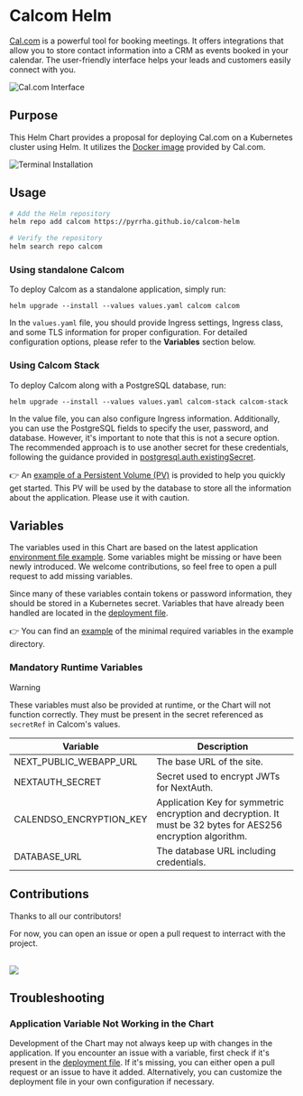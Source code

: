 # Calcom Helm

[Cal.com](https://cal.com/fr) is a powerful tool for booking meetings. It offers integrations that allow you to store contact information into a CRM as events booked in your calendar. The user-friendly interface helps your leads and customers easily connect with you.

![Cal.com Interface](.attachments/calcom.png)

## Purpose

This Helm Chart provides a proposal for deploying Cal.com on a Kubernetes cluster using Helm. It utilizes the [Docker image](https://github.com/calcom/docker) provided by Cal.com.

![Terminal Installation](.attachments/term_install.png)

## Usage

```sh
# Add the Helm repository
helm repo add calcom https://pyrrha.github.io/calcom-helm

# Verify the repository
helm search repo calcom
```

### Using standalone Calcom

To deploy Calcom as a standalone application, simply run:

```
helm upgrade --install --values values.yaml calcom calcom
```

In the `values.yaml` file, you should provide Ingress settings, Ingress class, and some TLS information for proper configuration. For detailed configuration options, please refer to the **Variables** section below.

### Using Calcom Stack

To deploy Calcom along with a PostgreSQL database, run:

```
helm upgrade --install --values values.yaml calcom-stack calcom-stack
```

In the value file, you can also configure Ingress information. Additionally, you can use the PostgreSQL fields to specify the user, password, and database. However, it's important to note that this is not a secure option. The recommended approach is to use another secret for these credentials, following the guidance provided in [postgresql.auth.existingSecret](https://github.com/bitnami/charts/blob/main/bitnami/postgresql/values.yaml).

👉 An [example of a Persistent Volume (PV)](https://github.com/Pyrrha/calcom-helm/blob/main/examples/pv.yaml) is provided to help you quickly get started. This PV will be used by the database to store all the information about the application. Please use it with caution.

## Variables

The variables used in this Chart are based on the latest application [environment file example](https://github.com/calcom/cal.com/blob/main/.env.example). Some variables might be missing or have been newly introduced. We welcome contributions, so feel free to open a pull request to add missing variables.

Since many of these variables contain tokens or password information, they should be stored in a Kubernetes secret. Variables that have already been handled are located in the [deployment file](https://github.com/Pyrrha/calcom-helm/blob/main/charts/calcom/templates/deployment.yaml).

👉 You can find an [example](https://github.com/Pyrrha/calcom-helm/blob/main/examples/secret.yaml) of the minimal required variables in the example directory.

### Mandatory Runtime Variables

> [!WARNING]
> These variables must also be provided at runtime, or the Chart will not function correctly.
> They must be present in the secret referenced as `secretRef` in Calcom's values.

| Variable              | Description                                             |
| --------------------- | ------------------------------------------------------- |
| NEXT_PUBLIC_WEBAPP_URL| The base URL of the site.                               |
| NEXTAUTH_SECRET       | Secret used to encrypt JWTs for NextAuth.              |
| CALENDSO_ENCRYPTION_KEY| Application Key for symmetric encryption and decryption. It must be 32 bytes for AES256 encryption algorithm. |
| DATABASE_URL          | The database URL including credentials.                |

## Contributions

Thanks to all our contributors!

For now, you can open an issue or open a pull request to interract with the project.

<br>

<a href = "https://github.com/Pyrrha/calcom-helm/graphs/contributors">
  <img src = "https://contrib.rocks/image?repo=Pyrrha/calcom-helm"/>
</a>

## Troubleshooting

### Application Variable Not Working in the Chart

Development of the Chart may not always keep up with changes in the application. If you encounter an issue with a variable, first check if it's present in the [deployment file](https://github.com/Pyrrha/calcom-helm/blob/main/charts/calcom/templates/deployment.yaml). If it's missing, you can either open a pull request or an issue to have it added. Alternatively, you can customize the deployment file in your own configuration if necessary.

